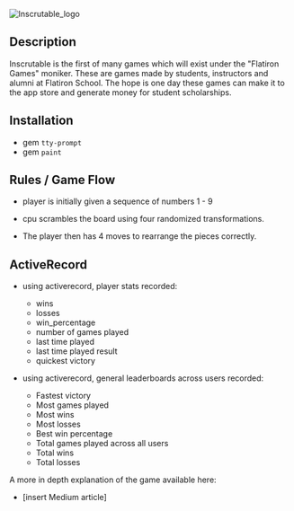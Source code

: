
![Inscrutable_logo](https://user-images.githubusercontent.com/47403119/62002209-8ef0d980-b0bc-11e9-877c-b9ac85c20024.png)

## Description

Inscrutable is the first of many games which will exist under the "Flatiron Games" moniker. These are games made by students, instructors and alumni at Flatiron School. The hope is one day these games can make it to the app store and generate money for student scholarships. 

## Installation 

- gem `tty-prompt`
- gem `paint`

## Rules / Game Flow

- player is initially given a sequence of numbers 1 - 9 

- cpu scrambles the board using four randomized transformations.
    
- The player then has 4 moves to rearrange the pieces correctly.

## ActiveRecord

- using activerecord, player stats recorded: 
    * wins
    * losses
    * win_percentage
    * number of games played
    * last time played 
    * last time played result
    * quickest victory

- using activerecord, general leaderboards across users recorded:
    * Fastest victory
    * Most games played 
    * Most wins 
    * Most losses
    * Best win percentage
    * Total games played across all users
    * Total wins
    * Total losses

A more in depth explanation of the game available here:
  - [insert Medium article]
